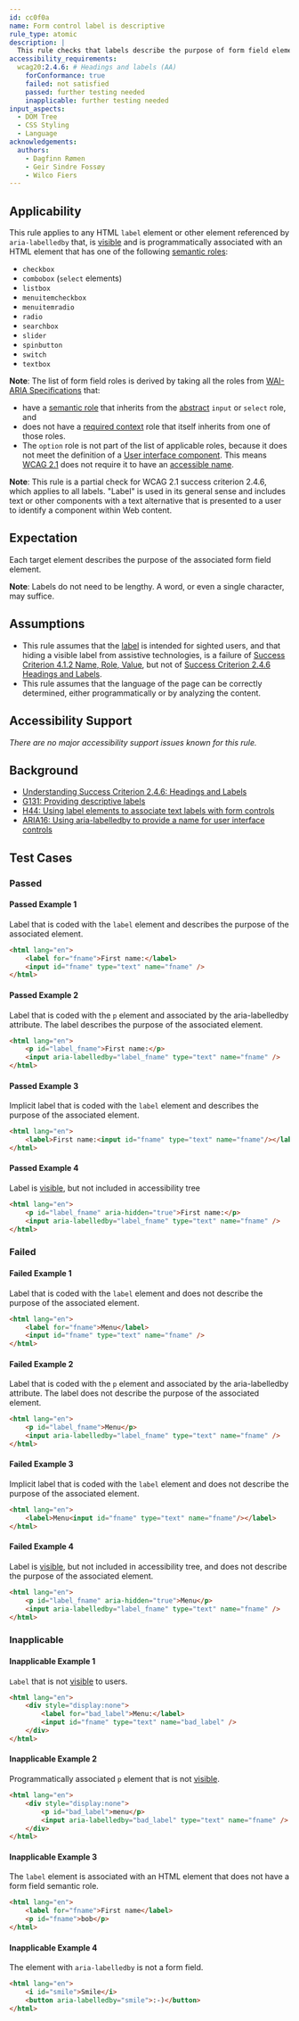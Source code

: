 ```yaml
---
id: cc0f0a
name: Form control label is descriptive
rule_type: atomic
description: |
  This rule checks that labels describe the purpose of form field elements.
accessibility_requirements:
  wcag20:2.4.6: # Headings and labels (AA)
    forConformance: true
    failed: not satisfied
    passed: further testing needed
    inapplicable: further testing needed
input_aspects:
  - DOM Tree
  - CSS Styling
  - Language
acknowledgements:
  authors:
    - Dagfinn Rømen
    - Geir Sindre Fossøy
    - Wilco Fiers
---
```


## Applicability

This rule applies to any HTML `label` element or other element referenced by `aria-labelledby` that, is [visible][] and is programmatically associated with an HTML element that has one of the following [semantic roles][semantic role]:

- `checkbox`
- `combobox` (`select` elements)
- `listbox`
- `menuitemcheckbox`
- `menuitemradio`
- `radio`
- `searchbox`
- `slider`
- `spinbutton`
- `switch`
- `textbox`

**Note**: The list of form field roles is derived by taking all the roles from [WAI-ARIA Specifications](#wai-aria-specifications) that:

- have a [semantic role][] that inherits from the [abstract](https://www.w3.org/TR/wai-aria/#abstract_roles) `input` or `select` role, and
- does not have a [required context](https://www.w3.org/TR/wai-aria/#scope) role that itself inherits from one of those roles.
- The `option` role is not part of the list of applicable roles, because it does not meet the definition of a [User interface component](https://www.w3.org/TR/WCAG21/#dfn-user-interface-components). This means [WCAG 2.1](https://www.w3.org/TR/WCAG21/) does not require it to have an [accessible name](#accessible-name).

**Note**: This rule is a partial check for WCAG 2.1 success criterion 2.4.6, which applies to all labels. "Label" is used in its general sense and includes text or other components with a text alternative that is presented to a user to identify a component within Web content.

## Expectation

Each target element describes the purpose of the associated form field element.

**Note**: Labels do not need to be lengthy. A word, or even a single character, may suffice.

## Assumptions

- This rule assumes that the [label](https://www.w3.org/TR/WCAG21/#dfn-labels) is intended for sighted users, and that hiding a visible label from assistive technologies, is a failure of [Success Criterion 4.1.2 Name, Role, Value](https://www.w3.org/TR/WCAG21/#name-role-value), but not of [Success Criterion 2.4.6 Headings and Labels](https://www.w3.org/TR/WCAG21/#headings-and-labels).
- This rule assumes that the language of the page can be correctly determined, either programmatically or by analyzing the content.

## Accessibility Support

_There are no major accessibility support issues known for this rule._

## Background

- [Understanding Success Criterion 2.4.6: Headings and Labels](https://www.w3.org/WAI/WCAG21/Understanding/headings-and-labels.html)
- [G131: Providing descriptive labels](https://www.w3.org/WAI/WCAG21/Techniques/general/G131)
- [H44: Using label elements to associate text labels with form controls](https://www.w3.org/WAI/WCAG21/Techniques/html/H44)
- [ARIA16: Using aria-labelledby to provide a name for user interface controls](https://www.w3.org/WAI/WCAG21/Techniques/aria/ARIA16)

## Test Cases

### Passed

#### Passed Example 1

Label that is coded with the `label` element and describes the purpose of the associated element.

```html
<html lang="en">
	<label for="fname">First name:</label>
	<input id="fname" type="text" name="fname" />
</html>
```

#### Passed Example 2

Label that is coded with the `p` element and associated by the aria-labelledby attribute. The label describes the purpose of the associated element.

```html
<html lang="en">
	<p id="label_fname">First name:</p>
	<input aria-labelledby="label_fname" type="text" name="fname" />
</html>
```

#### Passed Example 3

Implicit label that is coded with the `label` element and describes the purpose of the associated element.

```html
<html lang="en">
	<label>First name:<input id="fname" type="text" name="fname"/></label>
</html>
```

#### Passed Example 4

Label is [visible][], but not included in accessibility tree

```html
<html lang="en">
	<p id="label_fname" aria-hidden="true">First name:</p>
	<input aria-labelledby="label_fname" type="text" name="fname" />
</html>
```

### Failed

#### Failed Example 1

Label that is coded with the `label` element and does not describe the purpose of the associated element.

```html
<html lang="en">
	<label for="fname">Menu</label>
	<input id="fname" type="text" name="fname" />
</html>
```

#### Failed Example 2

Label that is coded with the `p` element and associated by the aria-labelledby attribute. The label does not describe the purpose of the associated element.

```html
<html lang="en">
	<p id="label_fname">Menu</p>
	<input aria-labelledby="label_fname" type="text" name="fname" />
</html>
```

#### Failed Example 3

Implicit label that is coded with the `label` element and does not describe the purpose of the associated element.

```html
<html lang="en">
	<label>Menu<input id="fname" type="text" name="fname"/></label>
</html>
```

#### Failed Example 4

Label is [visible][], but not included in accessibility tree, and does not describe the purpose of the associated element.

```html
<html lang="en">
	<p id="label_fname" aria-hidden="true">Menu</p>
	<input aria-labelledby="label_fname" type="text" name="fname" />
</html>
```

### Inapplicable

#### Inapplicable Example 1

`Label` that is not [visible][] to users.

```html
<html lang="en">
	<div style="display:none">
		<label for="bad_label">Menu:</label>
		<input id="fname" type="text" name="bad_label" />
	</div>
</html>
```

#### Inapplicable Example 2

Programmatically associated `p` element that is not [visible][].

```html
<html lang="en">
	<div style="display:none">
		<p id="bad_label">menu</p>
		<input aria-labelledby="bad_label" type="text" name="fname" />
	</div>
</html>
```

#### Inapplicable Example 3

The `label` element is associated with an HTML element that does not have a form field semantic role.

```html
<html lang="en">
	<label for="fname">First name</label>
	<p id="fname">bob</p>
</html>
```

#### Inapplicable Example 4

The element with `aria-labelledby` is not a form field.

```html
<html lang="en">
	<i id="smile">Smile</i>
	<button aria-labelledby="smile">:-)</button>
</html>
```

[semantic role]: #semantic-role 'Definition of semantic role'
[visible]: #visible 'Definition of visible'
